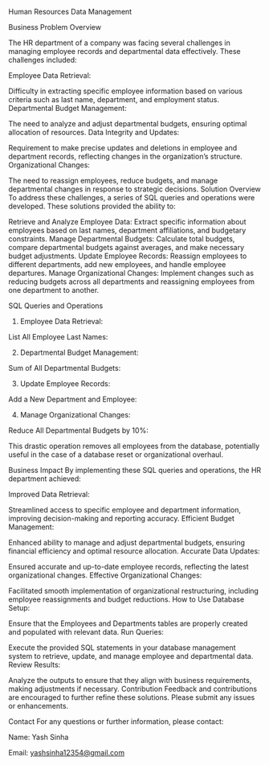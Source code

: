 Human Resources Data Management

Business Problem Overview

The HR department of a company was facing several challenges in managing employee records and departmental data effectively. These challenges included:

Employee Data Retrieval:

Difficulty in extracting specific employee information based on various criteria such as last name, department, and employment status.
Departmental Budget Management:

The need to analyze and adjust departmental budgets, ensuring optimal allocation of resources.
Data Integrity and Updates:

Requirement to make precise updates and deletions in employee and department records, reflecting changes in the organization’s structure.
Organizational Changes:

The need to reassign employees, reduce budgets, and manage departmental changes in response to strategic decisions.
Solution Overview
To address these challenges, a series of SQL queries and operations were developed. These solutions provided the ability to:

Retrieve and Analyze Employee Data:
Extract specific information about employees based on last names, department affiliations, and budgetary constraints.
Manage Departmental Budgets:
Calculate total budgets, compare departmental budgets against averages, and make necessary budget adjustments.
Update Employee Records:
Reassign employees to different departments, add new employees, and handle employee departures.
Manage Organizational Changes:
Implement changes such as reducing budgets across all departments and reassigning employees from one department to another.

SQL Queries and Operations

1. Employee Data Retrieval:

List All Employee Last Names:

2. Departmental Budget Management:

Sum of All Departmental Budgets:

3. Update Employee Records:

Add a New Department and Employee:

4. Manage Organizational Changes:

Reduce All Departmental Budgets by 10%:

This drastic operation removes all employees from the database, potentially useful in the case of a database reset or organizational overhaul.

Business Impact
By implementing these SQL queries and operations, the HR department achieved:

Improved Data Retrieval:

Streamlined access to specific employee and department information, improving decision-making and reporting accuracy.
Efficient Budget Management:

Enhanced ability to manage and adjust departmental budgets, ensuring financial efficiency and optimal resource allocation.
Accurate Data Updates:

Ensured accurate and up-to-date employee records, reflecting the latest organizational changes.
Effective Organizational Changes:

Facilitated smooth implementation of organizational restructuring, including employee reassignments and budget reductions.
How to Use
Database Setup:

Ensure that the Employees and Departments tables are properly created and populated with relevant data.
Run Queries:

Execute the provided SQL statements in your database management system to retrieve, update, and manage employee and departmental data.
Review Results:

Analyze the outputs to ensure that they align with business requirements, making adjustments if necessary.
Contribution
Feedback and contributions are encouraged to further refine these solutions. Please submit any issues or enhancements.

Contact
For any questions or further information, please contact:

Name: Yash Sinha

Email: yashsinha12354@gmail.com
